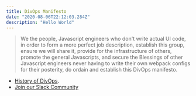 ```yaml
---
title: DivOps Manifesto
date: "2020-08-06T22:12:03.284Z"
description: "Hello World"
---
```


> We the people, Javascript engineers who don't write actual UI code, in order to form a more perfect job description, establish this group, ensure we will share it, provide for the infrastructure of others, promote the general Javascripts, and secure the Blessings of other Javascript engineers never having to write their own webpack configs for their posterity, do ordain and establish this DivOps manifesto.

- [History of DivOps](https://www.jonathancreamer.com/announcing-div-ops/).
- [Join our Slack Community](https://join.slack.com/t/divopsdevs/shared_invite/enQtOTcxMjQ5MzUxMjcwLWIwNGQzMmRjNjkwMWNjNmEyMjY0ZmRjNzRkNzgzMTgxNjJiNjNlZTg2MmIzYmQyOTg1MmEzOWJjMWZiN2IxMWE)
